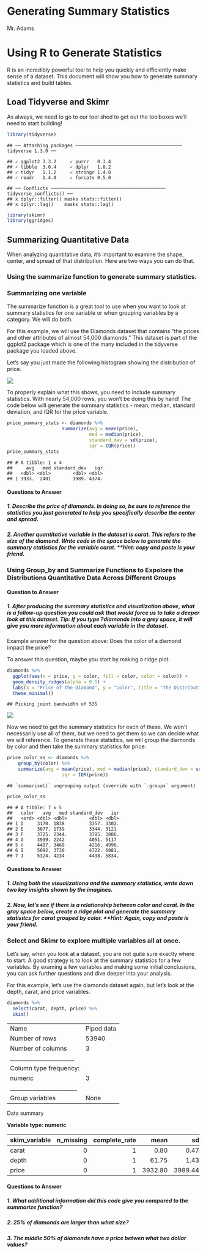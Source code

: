 Generating Summary Statistics
================
Mr. Adams

# Using R to Generate Statistics

R is an incredibly powerful tool to help you quickly and efficiently
make sense of a dataset. This document will show you how to generate
summary statistics and build tables.

## Load Tidyverse and Skimr

As always, we need to go to our tool shed to get out the toolboxes we’ll
need to start building\!

``` r
library(tidyverse)
```

    ## ── Attaching packages ─────────────────────────────────────── tidyverse 1.3.0 ──

    ## ✓ ggplot2 3.3.2     ✓ purrr   0.3.4
    ## ✓ tibble  3.0.4     ✓ dplyr   1.0.2
    ## ✓ tidyr   1.1.2     ✓ stringr 1.4.0
    ## ✓ readr   1.4.0     ✓ forcats 0.5.0

    ## ── Conflicts ────────────────────────────────────────── tidyverse_conflicts() ──
    ## x dplyr::filter() masks stats::filter()
    ## x dplyr::lag()    masks stats::lag()

``` r
library(skimr)
library(ggridges)
```

## Summarizing Quantitative Data

When analyzing quantitative data, it’s important to examine the shape,
center, and spread of that distribution. Here are two ways you can do
that.

### Using the summarize function to generate summary statistics.

### Summarizing one variable

The summarize function is a great tool to use when you want to look at
summary statistics for one variable or when grouping variables by a
category. We will do both.

For this example, we will use the Diamonds dataset that contains “the
prices and other attributes of almost 54,000 diamonds.” This dataset is
part of the ggplot2 package which is one of the many included in the
tidyverse package you loaded above.

Let’s say you just made the following histogram showing the distribution
of price.

![](3--Generating-Summary-Statistics_files/figure-gfm/price%20density%20curve,%20-1.png)<!-- -->

To properly explain what this shows, you need to include summary
statistics. With nearly 54,000 rows, you won’t be doing this by hand\!
The code below will generate the summary statistics - mean, median,
standard deviation, and IQR for the price variable.

``` r
price_summary_stats <- diamonds %>%
                    summarize(avg = mean(price), 
                              med = median(price), 
                              standard_dev = sd(price), 
                              iqr = IQR(price))
price_summary_stats
```

    ## # A tibble: 1 x 4
    ##     avg   med standard_dev   iqr
    ##   <dbl> <dbl>        <dbl> <dbl>
    ## 1 3933.  2401        3989. 4374.

#### Questions to Answer

##### 1\. Describe the price of diamonds. In doing so, be sure to reference the statistics you just generated to help you specifically describe the center and spread.

##### 2\. Another quantitative variable in the dataset is carat. This refers to the size of the diamond. Write code in the space below to generate the summary statistics for the variable carat. \*\*hint: copy and paste is your friend.

### Using Group\_by and Summarize Functions to Expolore the Distributions Quantitative Data Across Different Groups

#### Question to Answer

##### 1\. After producing the summary statistics and visualization above, what is a follow-up question you could ask that would force us to take a deeper look at this dataset. Tip: If you type ?diamonds into a grey space, it will give you more information about each variable in the dataset.

Example answer for the question above: Does the color of a diamond
impact the price?

To answer this question, maybe you start by making a ridge plot.

``` r
diamonds %>%
  ggplot(aes(x = price, y = color, fill = color, color = color)) +
  geom_density_ridges(alpha = 0.5) +
  labs(x = "Price of the Diamond", y = "Color", title = "The Distribution of Diamond Prices by Color") +
  theme_minimal()
```

    ## Picking joint bandwidth of 535

![](3--Generating-Summary-Statistics_files/figure-gfm/price%20color%20ridge%20plot-1.png)<!-- -->

Now we need to get the summary statistics for each of these. We won’t
necessarily use all of them, but we need to get them so we can decide
what we will reference. To generate these statsitics, we will group the
diamonds by color and then take the summary statistics for price.

``` r
price_color_ss <- diamonds %>%
    group_by(color) %>%
    summarize(avg = mean(price), med = median(price), standard_dev = sd(price), 
                    iqr = IQR(price))
```

    ## `summarise()` ungrouping output (override with `.groups` argument)

``` r
price_color_ss
```

    ## # A tibble: 7 x 5
    ##   color   avg   med standard_dev   iqr
    ##   <ord> <dbl> <dbl>        <dbl> <dbl>
    ## 1 D     3170. 1838         3357. 3302.
    ## 2 E     3077. 1739         3344. 3121 
    ## 3 F     3725. 2344.        3785. 3886.
    ## 4 G     3999. 2242         4051. 5117 
    ## 5 H     4487. 3460         4216. 4996.
    ## 6 I     5092. 3730         4722. 6081.
    ## 7 J     5324. 4234         4438. 5834.

#### Questions to Answer

##### 1\. Using both the visualizationa and the summary statistics, write down two key insights shown by the imagines.

##### 2\. Now, let’s see if there is a relationship between color and carat. In the gray space below, create a ridge plot and generate the summary statisitcs for carat grouped by color. \*\*Hint: Again, copy and paste is your friend.

### Select and Skimr to explore multiple variables all at once.

Let’s say, when you look at a dataset, you are not quite sure exactly
where to start. A good strategy is to look at the summary statistics for
a few variables. By examing a few variables and making some initial
conclusions, you can ask further questions and dive deeper into your
analysis.

For this example, let’s use the diamonds dataset again, but let’s look
at the depth, carat, and price variables.

``` r
diamonds %>%
  select(carat, depth, price) %>%
  skim()
```

|                                                  |            |
| :----------------------------------------------- | :--------- |
| Name                                             | Piped data |
| Number of rows                                   | 53940      |
| Number of columns                                | 3          |
| \_\_\_\_\_\_\_\_\_\_\_\_\_\_\_\_\_\_\_\_\_\_\_   |            |
| Column type frequency:                           |            |
| numeric                                          | 3          |
| \_\_\_\_\_\_\_\_\_\_\_\_\_\_\_\_\_\_\_\_\_\_\_\_ |            |
| Group variables                                  | None       |

Data summary

**Variable type: numeric**

| skim\_variable | n\_missing | complete\_rate |    mean |      sd |    p0 |   p25 |    p50 |     p75 |     p100 | hist  |
| :------------- | ---------: | -------------: | ------: | ------: | ----: | ----: | -----: | ------: | -------: | :---- |
| carat          |          0 |              1 |    0.80 |    0.47 |   0.2 |   0.4 |    0.7 |    1.04 |     5.01 | ▇▂▁▁▁ |
| depth          |          0 |              1 |   61.75 |    1.43 |  43.0 |  61.0 |   61.8 |   62.50 |    79.00 | ▁▁▇▁▁ |
| price          |          0 |              1 | 3932.80 | 3989.44 | 326.0 | 950.0 | 2401.0 | 5324.25 | 18823.00 | ▇▂▁▁▁ |

#### Questions to Answer

##### 1\. What additional information did this code give you compared to the summarize function?

##### 2\. 25% of diamonds are larger than what size?

##### 3\. The middle 50% of diamonds have a price betwen what two dollar values?
